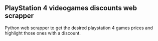 ## PlayStation 4 videogames discounts web scrapper

Python web scrapper to get the desired playstation 4 games prices and highlight those ones with a discount.
